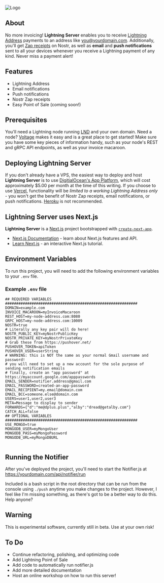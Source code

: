 ![Logo](https://i.imgur.com/iexBI5J.jpeg)

## About

No more invoicing! **Lightning Server** enables you to receive [Lightning Address](https://lightningaddress.com) payments to an address like you@yourdomain.com. Additionally, you'll get [Zap receipts](https://github.com/nostr-protocol/nips/blob/master/57.md) on Nostr, as well as **email** and **push notifications** sent to all your devices whenever you receive a Lightning payment of any kind. Never miss a payment alert!

## Features

- Lightning Address
- Email notifications
- Push notifications
- Nostr Zap receipts
- Easy Point of Sale (coming soon!)

## Prerequisites

You'll need a Lightning node running [LND](https://github.com/lightningnetwork/lnd) and your own domain. Need a node? [Voltage](https://voltage.cloud) makes it easy and is a great place to get started! Make sure you have some key pieces of information handy, such as your node's REST and gRPC API endpoints, as well as your invoice macaroon.

## Deploying Lightning Server

If you don't already have a VPS, the easiest way to deploy and host **Lightning Server** is to use [DigitialOcean's App Platform](https://www.digitalocean.com/products/app-platform), which will cost approximately $5.00 per month at the time of this writing. If you choose to use [Vercel](https://vercel.com), functionality will be *limited to a working Lightning Address only* - you won't get the benefit of Nostr Zap receipts, email notifications, or push notifications. [Heroku](https://www.heroku.com/) is not recommended.

## Lightning Server uses Next.js

**Lightning Server** is a [Next.js](https://nextjs.org/) project bootstrapped with [`create-next-app`](https://github.com/vercel/next.js/tree/canary/packages/create-next-app).

- [Next.js Documentation](https://nextjs.org/docs) - learn about Next.js features and API.
- [Learn Next.js](https://nextjs.org/learn) - an interactive Next.js tutorial.

## Environment Variables

To run this project, you will need to add the following environment variables to your `.env` file.

### Example `.env` file

```env
## REQUIRED VARIABLES ############################################################
DOMAIN=example.com
INVOICE_MACAROON=myInvoiceMacaroon
REST_HOST=my-node-address.com:8080
GRPC_HOST=my-node-address.com:10009
NOSTR=true
# Literally any key pair will do here!
NOSTR_PUBLIC_KEY=myNostrPublicKey
NOSTR_PRIVATE_KEY=myNostrPrivateKey
# Grab these from https://pushover.net/
PUSHOVER_TOKEN=apiToken
PUSHOVER_USER=userString
# WARNING: this is NOT the same as your normal Gmail username and password!
# you will need to set up a new account for the sole purpose of sending notification emails
# finally, create an "app password" at https://myaccount.google.com/apppasswords
EMAIL_SENDER=notifier.address@gmail.com
EMAIL_PASSWORD=created-an-app-password
EMAIL_RECIPIENT=my.email@domain.com
EMAIL_BCC=someone.else@domain.com
USERS=user1,user2,user3
META=Message to display to sender
FORWARDS={"d":"me@dplus.plus","alby":"dread@getalby.com"}
CATCH_ALL=false
## OPTIONAL VARIABLES ############################################################
USE_MONGO=true
MONGODB_USER=myMongoUser
MONGODB_PASS=myMongoPassword
MONGODB_URL=myMongoDBURL


```

## Running the Notifier

After you've deployed the project, you'll need to start the Notifier.js at https://yourdomain.com/api/notifier/run

Included is a bash script in the root directory that can be run from the console using `./push` anytime you make changes to the project. However, I feel like I'm missing something, as there's got to be a better way to do this. Help anyone?

## Warning

This is experimental software, currently still in beta. Use at your own risk!

## To Do

- Continue refactoring, polishing, and optimizing code
- Add Lightning Point of Sale
- Add code to automatically run notifier.js
- Add more detailed documentation
- Host an online workshop on how to run this server!
